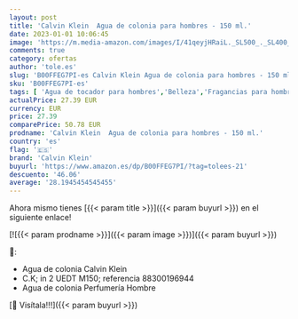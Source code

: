 ```yaml
---
layout: post
title: 'Calvin Klein  Agua de colonia para hombres - 150 ml.'
date: 2023-01-01 10:06:45
image: 'https://m.media-amazon.com/images/I/41qeyjHRaiL._SL500_._SL400_.jpg'
comments: true
category: ofertas
author: 'tole.es'
slug: 'B00FFEG7PI-es Calvin Klein Agua de colonia para hombres - 150 ml.'
sku: 'B00FFEG7PI-es'
tags: [ 'Agua de tocador para hombres','Belleza','Fragancias para hombres','Perfumes y fragancias','agua','calvin klein','colonia','de','🇪🇸', ]
actualPrice: 27.39 EUR
currency: EUR
price: 27.39
comparePrice: 50.78 EUR
prodname: 'Calvin Klein  Agua de colonia para hombres - 150 ml.'
country: 'es'
flag: '🇪🇸'
brand: 'Calvin Klein'
buyurl: 'https://www.amazon.es/dp/B00FFEG7PI/?tag=tolees-21'
descuento: '46.06'
average: '28.1945454545455'
---
```


Ahora mismo tienes [{{< param title >}}]({{< param buyurl >}}) en el siguiente enlace!

[![{{< param prodname >}}]({{< param image >}})]({{< param buyurl >}})

🔎:

- Agua de colonia Calvin Klein
- C.K; in 2 UEDT M150; referencia 88300196944
- Agua de colonia Perfumería Hombre

[🛒 Visítala!!!]({{< param buyurl >}})
